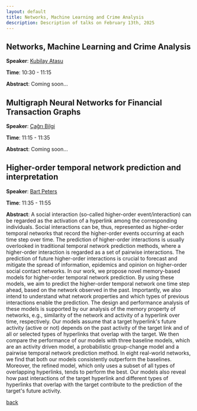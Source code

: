 ```yaml
---
layout: default
title: Networks, Machine Learning and Crime Analysis
description: Description of talks on February 13th, 2025
---
```




## Networks, Machine Learning and Crime Analysis


**Speaker**: [Kubilay Atasu](https://atasu-kubilay.github.io/)

**Time**: 10:30 - 11:15

**Abstract**: Coming soon...


## Multigraph Neural Networks for Financial Transaction Graphs

**Speaker**: [Çağrı Bilgi](https://hcagri.github.io/)

**Time**: 11:15 - 11:35

**Abstract**: Coming soon...


## Higher-order temporal network prediction and interpretation

**Speaker**: [Bart Peters](https://www.tudelft.nl/ewi/over-de-faculteit/afdelingen/intelligent-systems/multimedia-computing/people/bart-peters)

**Time**: 11:35 - 11:55

**Abstract**: A social interaction (so-called higher-order event/interaction) can be regarded as the activation of a hyperlink among the corresponding individuals. Social interactions can be, thus, represented as higher-order temporal networks that record the higher-order events occurring at each time step over time. The prediction of higher-order interactions is usually overlooked in traditional temporal network prediction methods, where a higher-order interaction is regarded as a set of pairwise interactions. The prediction of future higher-order interactions is crucial to forecast and mitigate the spread of information, epidemics and opinion on higher-order social contact networks. 
In our work, we propose novel memory-based models for higher-order temporal network prediction. By using these models, we aim to predict the higher-order temporal network one time step ahead, based on the network observed in the past. Importantly, we also intend to understand what network properties and which types of previous interactions enable the prediction. The design and performance analysis of these models is supported by our analysis of the memory property of networks, e.g., similarity of the network and activity of a hyperlink over time, respectively. Our models assume that a target hyperlink's future activity (active or not) depends on the past activity of the target link and of all or selected types of hyperlinks that overlap with the target. We then compare the performance of our models with three baseline models, which are an activity driven model, a probabilistic group-change model and a pairwise temporal network prediction method. In eight real-world networks, we find that both our models consistently outperform the baselines. Moreover, the refined model, which only uses a subset of all types of overlapping hyperlinks, tends to perform the best. Our models also reveal how past interactions of the target hyperlink and different types of hyperlinks that overlap with the target contribute to the prediction of the target's future activity.



[back](../index.md#february-13th-2025-networks-and-crime-analysis)
